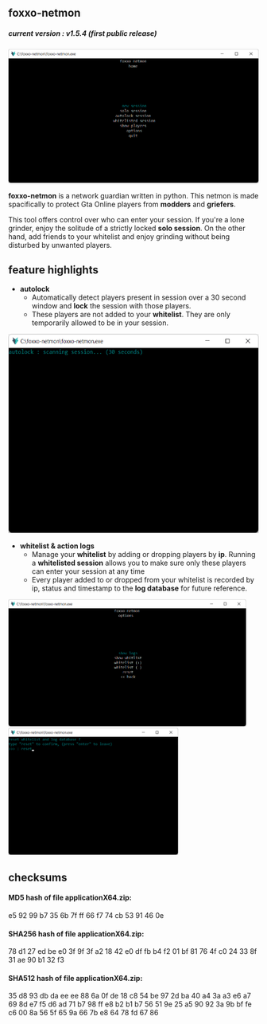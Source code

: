 ## foxxo-netmon
##### **current version : v1.5.4 (first public release)**
<div align="center">
  <img src="assets/img/foxxo-netmon-home.png"/>
</div>

**foxxo-netmon** is a network guardian written in python. This netmon is made spacifically to protect Gta Online players from **modders** and **griefers**. 

This tool offers control over who can enter your session. If you're a lone grinder, enjoy the solitude of a strictly locked **solo session**. On the other hand, add friends to your whitelist and enjoy grinding without being disturbed by unwanted players.

## feature highlights
- **autolock**
  - Automatically detect players present in session over a 30 second window and **lock** the session with those players.
  - These players are not added to your **whitelist**. They are only temporarily allowed to be in your session. 
<div float="left" align="left">
  <img src="assets/img/foxxo-netmon-autolock.png" height="400"/>
</div>

- **whitelist & action logs**
  - Manage your **whitelist** by adding or dropping players by **ip**. Running a **whitelisted session** allows you to make sure only these players can enter your session at any time  
  - Every player added to or dropped from your whitelist is recorded by ip, status and timestamp to the **log database** for future reference. 
<div float="left">
  <img src="assets/img/foxxo-netmon-options.png" height="255"/>
  <img src="assets/img/foxxo-netmon-reset.png" height="255"/>
</div>


## checksums

#### MD5 hash of file applicationX64.zip:
e5 92 99 b7 35 6b 7f ff 66 f7 74 cb 53 91 46 0e

#### SHA256 hash of file applicationX64.zip:
78 d1 27 ed be e0 3f 9f 3f a2 18 42 e0 df fb b4 f2 01 bf 81 76 4f c0 24 33 8f 31 ae 90 b1 32 f3

#### SHA512 hash of file applicationX64.zip:
35 d8 93 db da ee ee 88 6a 0f de 18 c8 54 be 97 2d ba 40 a4 3a a3 e6 a7 69 8d e7 f5 d6 ad 71 b7 98 ff e8 b2 b1 b7 56 51 9e 25 a5 90 92 3a 9b bf fe c6 00 8a 56 5f 65 9a 66 7b e8 64 78 fd 67 86
